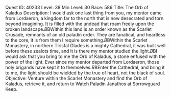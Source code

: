 Quest ID: 40233
Level: 38
Min Level: 30
Race: 589
Title: The Orb of Kaladus
Description: I would ask one last thing from you, my mentor came from Lordaeron, a kingdom far to the north that is now desecrated and torn beyond imagining. It is filled with the undead that roam freely upon the broken landscape.$B$BWithin this land is an order known as the Scarlet Crusade, remnants of an old paladin order. They are fanatical, and heartless to the core, it is from them I require something.$B$BWithin the Scarlet Monastery, in northern Tirisfal Glades is a mighty Cathedral, it was built well before these zealots time, and it is there my mentor studied the light.$B$BI would ask that you bring to me the Orb of Kaladus, a stone enfused with the power of the light. Ever since my mentor departed from Lordaeron, those holy brigands have kept it to themselves.$B$BEnter the Cathedral, and bring it to me, the light should be wielded by the true of heart, not the black of soul.
Objective: Venture within the Scarlet Monastery and find the Orb of Kaladus, retrieve it, and return to Watch Paladin Janathos at Sorrowguard Keep.
